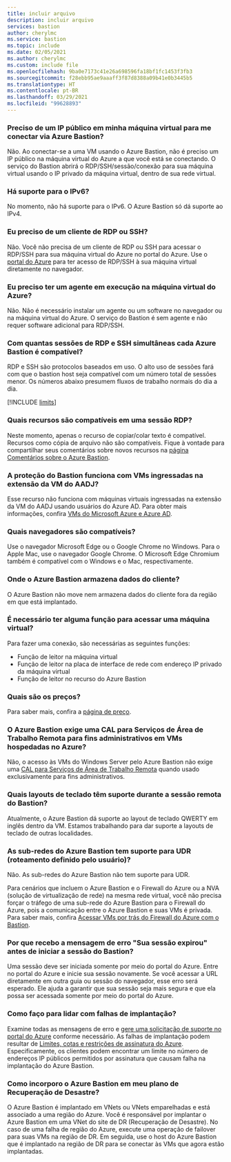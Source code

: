 ```yaml
---
title: incluir arquivo
description: incluir arquivo
services: bastion
author: cherylmc
ms.service: bastion
ms.topic: include
ms.date: 02/05/2021
ms.author: cherylmc
ms.custom: include file
ms.openlocfilehash: 9ba0e7173c41e26a698596fa18bf1fc1453f3fb3
ms.sourcegitcommit: f28ebb95ae9aaaff3f87d8388a09b41e0b3445b5
ms.translationtype: HT
ms.contentlocale: pt-BR
ms.lasthandoff: 03/29/2021
ms.locfileid: "99628893"
---
```

### <a name="do-i-need-a-public-ip-on-my-virtual-machine-to-connect-via-azure-bastion"></a><a name="publicip"></a>Preciso de um IP público em minha máquina virtual para me conectar via Azure Bastion?

Não. Ao conectar-se a uma VM usando o Azure Bastion, não é preciso um IP público na máquina virtual do Azure a que você está se conectando. O serviço do Bastion abrirá o RDP/SSH/sessão/conexão para sua máquina virtual usando o IP privado da máquina virtual, dentro de sua rede virtual.

### <a name="is-ipv6-supported"></a>Há suporte para o IPv6?

No momento, não há suporte para o IPv6. O Azure Bastion só dá suporte ao IPv4.

### <a name="do-i-need-an-rdp-or-ssh-client"></a><a name="rdpssh"></a>Eu preciso de um cliente de RDP ou SSH?

Não. Você não precisa de um cliente de RDP ou SSH para acessar o RDP/SSH para sua máquina virtual do Azure no portal do Azure. Use o [portal do Azure](https://portal.azure.com) para ter acesso de RDP/SSH à sua máquina virtual diretamente no navegador.

### <a name="do-i-need-an-agent-running-in-the-azure-virtual-machine"></a><a name="agent"></a>Eu preciso ter um agente em execução na máquina virtual do Azure?

Não. Não é necessário instalar um agente ou um software no navegador ou na máquina virtual do Azure. O serviço do Bastion é sem agente e não requer software adicional para RDP/SSH.

### <a name="how-many-concurrent-rdp-and-ssh-sessions-does-each-azure-bastion-support"></a><a name="limits"></a>Com quantas sessões de RDP e SSH simultâneas cada Azure Bastion é compatível?

RDP e SSH são protocolos baseados em uso. O alto uso de sessões fará com que o bastion host seja compatível com um número total de sessões menor. Os números abaixo presumem fluxos de trabalho normais do dia a dia.

[!INCLUDE [limits](bastion-limits.md)]

### <a name="what-features-are-supported-in-an-rdp-session"></a><a name="rdpfeaturesupport"></a>Quais recursos são compatíveis em uma sessão RDP?

Neste momento, apenas o recurso de copiar/colar texto é compatível. Recursos como cópia de arquivo não são compatíveis. Fique à vontade para compartilhar seus comentários sobre novos recursos na [página Comentários sobre o Azure Bastion](https://feedback.azure.com/forums/217313-networking?category_id=367303).

### <a name="does-bastion-hardening-work-with-aadj-vm-extension-joined-vms"></a><a name="aadj"></a>A proteção do Bastion funciona com VMs ingressadas na extensão da VM do AADJ?

Esse recurso não funciona com máquinas virtuais ingressadas na extensão da VM do AADJ usando usuários do Azure AD. Para obter mais informações, confira [VMs do Microsoft Azure e Azure AD](../articles/active-directory/devices/howto-vm-sign-in-azure-ad-windows.md#requirements).

### <a name="which-browsers-are-supported"></a><a name="browsers"></a>Quais navegadores são compatíveis?

Use o navegador Microsoft Edge ou o Google Chrome no Windows. Para o Apple Mac, use o navegador Google Chrome. O Microsoft Edge Chromium também é compatível com o Windows e o Mac, respectivamente.

### <a name="where-does-azure-bastion-store-customer-data"></a><a name="data"></a>Onde o Azure Bastion armazena dados do cliente?

O Azure Bastion não move nem armazena dados do cliente fora da região em que está implantado.

### <a name="are-any-roles-required-to-access-a-virtual-machine"></a><a name="roles"></a>É necessário ter alguma função para acessar uma máquina virtual?

Para fazer uma conexão, são necessárias as seguintes funções:

* Função de leitor na máquina virtual
* Função de leitor na placa de interface de rede com endereço IP privado da máquina virtual
* Função de leitor no recurso do Azure Bastion

### <a name="what-is-the-pricing"></a><a name="pricingpage"></a>Quais são os preços?

Para saber mais, confira a [página de preço](https://aka.ms/BastionHostPricing).

### <a name="does-azure-bastion-require-an-rds-cal-for-administrative-purposes-on-azure-hosted-vms"></a><a name="rdscal"></a>O Azure Bastion exige uma CAL para Serviços de Área de Trabalho Remota para fins administrativos em VMs hospedadas no Azure?

Não, o acesso às VMs do Windows Server pelo Azure Bastion não exige uma [CAL para Serviços de Área de Trabalho Remota](https://www.microsoft.com/p/windows-server-remote-desktop-services-cal/dg7gmgf0dvsv?activetab=pivot:overviewtab) quando usado exclusivamente para fins administrativos.

### <a name="which-keyboard-layouts-are-supported-during-the-bastion-remote-session"></a><a name="keyboard"></a>Quais layouts de teclado têm suporte durante a sessão remota do Bastion?

Atualmente, o Azure Bastion dá suporte ao layout de teclado QWERTY em inglês dentro da VM.  Estamos trabalhando para dar suporte a layouts de teclado de outras localidades.

### <a name="is-user-defined-routing-udr-supported-on-an-azure-bastion-subnet"></a><a name="udr"></a>As sub-redes do Azure Bastion tem suporte para UDR (roteamento definido pelo usuário)?

Não. As sub-redes do Azure Bastion não tem suporte para UDR.

Para cenários que incluem o Azure Bastion e o Firewall do Azure ou a NVA (solução de virtualização de rede) na mesma rede virtual, você não precisa forçar o tráfego de uma sub-rede do Azure Bastion para o Firewall do Azure, pois a comunicação entre o Azure Bastion e suas VMs é privada. Para saber mais, confira [Acessar VMs por trás do Firewall do Azure com o Bastion](https://azure.microsoft.com/blog/accessing-virtual-machines-behind-azure-firewall-with-azure-bastion/).

### <a name="why-do-i-get-your-session-has-expired-error-message-before-the-bastion-session-starts"></a><a name="session"></a>Por que recebo a mensagem de erro "Sua sessão expirou" antes de iniciar a sessão do Bastion?

Uma sessão deve ser iniciada somente por meio do portal do Azure. Entre no portal do Azure e inicie sua sessão novamente. Se você acessar a URL diretamente em outra guia ou sessão do navegador, esse erro será esperado. Ele ajuda a garantir que sua sessão seja mais segura e que ela possa ser acessada somente por meio do portal do Azure.

### <a name="how-do-i-handle-deployment-failures"></a><a name="udr"></a>Como faço para lidar com falhas de implantação?

Examine todas as mensagens de erro e [gere uma solicitação de suporte no portal do Azure](../articles/azure-portal/supportability/how-to-create-azure-support-request.md) conforme necessário. As falhas de implantação podem resultar de [Limites, cotas e restrições de assinatura do Azure](../articles/azure-resource-manager/management/azure-subscription-service-limits.md). Especificamente, os clientes podem encontrar um limite no número de endereços IP públicos permitidos por assinatura que causam falha na implantação do Azure Bastion.

### <a name="how-do-i-incorporate-azure-bastion-in-my-disaster-recovery-plan"></a><a name="dr"></a>Como incorporo o Azure Bastion em meu plano de Recuperação de Desastre?

O Azure Bastion é implantado em VNets ou VNets emparelhadas e está associado a uma região do Azure. Você é responsável por implantar o Azure Bastion em uma VNet do site de DR (Recuperação de Desastre). No caso de uma falha de região do Azure, execute uma operação de failover para suas VMs na região de DR. Em seguida, use o host do Azure Bastion que é implantado na região de DR para se conectar às VMs que agora estão implantadas.
